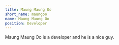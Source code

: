 ```yaml
---
title: Maung Maung Oo
short_name: maungoo
name: Maung Maung Oo
position: Developer
---
```

Maung Maung Oo is a developer and he is a nice guy.